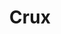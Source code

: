 ---
title: "Crux"
hashtag: crux
borders:
  - Centaurus
  - Musca
layout: hashtag
tags:
  - Constellation
---